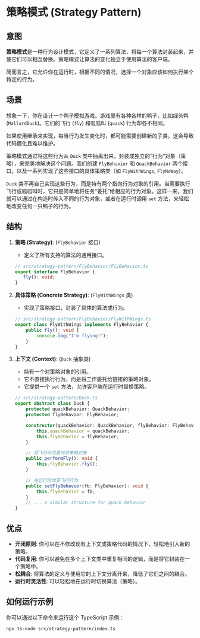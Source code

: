 # 策略模式 (Strategy Pattern)

## 意图

**策略模式**是一种行为设计模式，它定义了一系列算法，将每一个算法封装起来，并使它们可以相互替换。策略模式让算法的变化独立于使用算法的客户端。

简而言之，它允许你在运行时，根据不同的情况，选择一个对象应该如何执行某个特定的行为。

## 场景

想象一下，你在设计一个鸭子模拟游戏。游戏里有各种各样的鸭子，比如绿头鸭 (`MallardDuck`)。它们的飞行 (`fly`) 和呱呱叫 (`quack`) 行为却各不相同。

如果使用继承来实现，每当行为发生变化时，都可能需要创建新的子类，这会导致代码僵化且难以维护。

策略模式通过将这些行为从 `Duck` 类中抽离出来，封装成独立的“行为”对象（策略），来完美地解决这个问题。我们创建 `FlyBehavior` 和 `QuackBehavior` 两个接口，以及一系列实现了这些接口的具体策略类（如 `FlyWithWings`, `FlyNoWay`）。

`Duck` 类不再自己实现这些行为，而是持有两个指向行为对象的引用。当需要执行飞行或呱呱叫时，它只是简单地将任务“委托”给相应的行为对象。这样一来，我们就可以通过在构造时传入不同的行为对象，或者在运行时调用 `set` 方法，来轻松地改变任何一只鸭子的行为。

## 结构

1.  **策略 (Strategy)**: (`FlyBehavior` 接口)
    *   定义了所有支持的算法的通用接口。
    ```typescript
    // src/strategy-pattern/FlyBehavior/FlyBehavior.ts
    export interface FlyBehavior {
       fly(): void;
    }
    ```

2.  **具体策略 (Concrete Strategy)**: (`FlyWithWings` 类)
    *   实现了策略接口，封装了具体的算法或行为。
    ```typescript
    // src/strategy-pattern/FlyBehavior/FlyWithWings.ts
    export class FlyWithWings implements FlyBehavior {
        public fly(): void {
            console.log("I'm flying!");
        }
    }
    ```

3.  **上下文 (Context)**: (`Duck` 抽象类)
    *   持有一个对策略对象的引用。
    *   它不直接执行行为，而是将工作委托给链接的策略对象。
    *   它提供一个 `set` 方法，允许客户端在运行时替换策略。
    ```typescript
    // src/strategy-pattern/Duck.ts
    export abstract class Duck {
        protected quackBehavior: QuackBehavior;
        protected flyBehavior: FlyBehavior;

        constructor(quackBehavior: QuackBehavior, flyBehavior: FlyBehavior) {
            this.quackBehavior = quackBehavior;
            this.flyBehavior = flyBehavior;
        }

        // 将飞行行为委托给策略对象
        public performFly(): void {
            this.flyBehavior.fly();
        }

        // 在运行时改变飞行行为
        public setFlyBehavior(fb: FlyBehavior): void {
            this.flyBehavior = fb;
        }
        // ... a similar structure for quack behavior
    }
    ```

## 优点

*   **开闭原则**: 你可以在不修改现有上下文或策略代码的情况下，轻松地引入新的策略。
*   **代码复用**: 你可以避免在多个上下文类中重复相同的逻辑，而是将它封装在一个策略中。
*   **松耦合**: 将算法的定义与使用它的上下文分离开来，降低了它们之间的耦合。
*   **运行时灵活性**: 可以轻松地在运行时切换算法（策略）。

## 如何运行示例

你可以通过以下命令来运行这个 TypeScript 示例：

```bash
npx ts-node src/strategy-pattern/index.ts
```